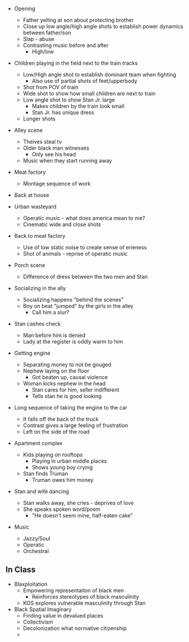 - Opening
	- Father yelling at son about protecting brother
	- Close up low angle/high angle shots to establish power dynamics between father/son
	- Slap - abuse
	- Contrasting music before and after
		- High/low
- Children playing in the field next to the train tracks
	- Low/High angle shot to establish dominant team when fighting
		- Also use of partial shots of feet/upperbody
	- Shot from POV of train
	- Wide shot to show how small children are next to train
	- Low angle shot to show Stan Jr. large
		- Makes children by the train look small
		- Stan Jr. has unique dress
	- Longer shots
- Alley scene
	- Theives steal tv
	- Older black man witnesses
		- Only see his head
	- Music when they start running away
- Meat factory
	- Montage sequence of work
- Back at house
- Urban wasteyard
	- Operatic music - what does america mean to me?
	- Cinematic wide and close shots
- Back to meat factory
	- Use of low static noise to create sense of erieness
	- Shot of animals - reprise of operatic music
- Porch scene
	- Difference of dress between the two men and Stan
- Socializing in the ally 
	- Socializing happens "behind the scenes"
	- Boy on beat "jumped" by the girls in the alley
		- Call him a slur?
- Stan cashes check
	- Man before him is denied
	- Lady at the register is oddly warm to him
- Getting engine
	- Separating money to not be gouged
	- Nephew laying on the floor
		- Got beaten up, causal violence
	- Woman kicks nephew in the head
		- Stan cares for him, seller indifferent
		- Tells stan he is good looking
- Long sequence of taking the engine to the car
	- It falls off the back of the truck
	- Contrast gives a large feeling of frustration
	- Left on the side of the road
- Apartment complex
	- Kids playing on rooftops
		- Playing in urban middle places
		- Shows young boy crying
	- Stan finds Truman
		- Truman owes him money
- Stan and wife dancing
	- Stan walks away, she cries - deprives of love
	- She speaks spoken word/poem
		- "He doesn't seem mine, half-eaten cake"

- Music
	- Jazzy/Soul
	- Operatic
	- Orchestral

## In Class
- Blaxploitation
	- Empowering representaiton of black men
		- Reinforces stereotypes of black masculinity  
	- KOS explores vulnerable masculinity through Stan
- Black Spatial Imaginary
	- Finding value in devalued places
	- Collectivism
	- Decolonization what normative citizenship
	- 